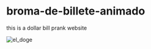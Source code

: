 # broma-de-billete-animado
this is a dollar bill prank website


![el_doge](https://user-images.githubusercontent.com/117705995/206334402-62462be8-4b55-45fa-822a-42ce1697b631.jpg)
